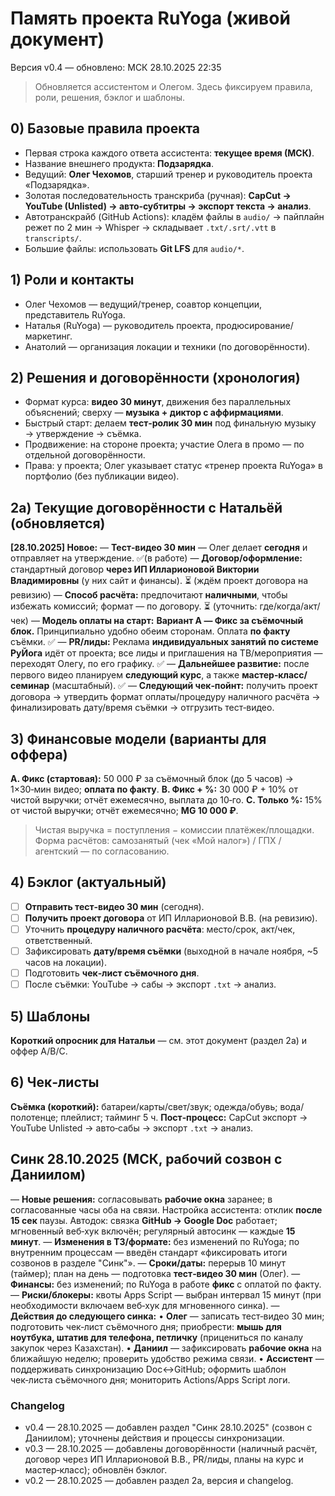 # Память проекта RuYoga (живой документ)

Версия v0.4 — обновлено: МСК 28.10.2025 22:35

> Обновляется ассистентом и Олегом. Здесь фиксируем правила, роли, решения, бэклог и шаблоны.

## 0) Базовые правила проекта
- Первая строка каждого ответа ассистента: **текущее время (МСК)**.
- Название внешнего продукта: **Подзарядка**.
- Ведущий: **Олег Чехомов**, старший тренер и руководитель проекта «Подзарядка».
- Золотая последовательность транскриба (ручная): **CapCut → YouTube (Unlisted) → авто‑субтитры → экспорт текста → анализ**.
- Автотранскрайб (GitHub Actions): кладём файлы в `audio/` → пайплайн режет по 2 мин → Whisper → складывает `.txt/.srt/.vtt` в `transcripts/`.
- Большие файлы: использовать **Git LFS** для `audio/*`.

## 1) Роли и контакты
- Олег Чехомов — ведущий/тренер, соавтор концепции, представитель RuYoga.
- Наталья (RuYoga) — руководитель проекта, продюсирование/маркетинг.
- Анатолий — организация локации и техники (по договорённости).

## 2) Решения и договорённости (хронология)
- Формат курса: **видео 30 минут**, движения без параллельных объяснений; сверху — **музыка + диктор с аффирмациями**.
- Быстрый старт: делаем **тест‑ролик 30 мин** под финальную музыку → утверждение → съёмка.
- Продвижение: на стороне проекта; участие Олега в промо — по отдельной договорённости.
- Права: у проекта; Олег указывает статус «тренер проекта RuYoga» в портфолио (без публикации видео).

## 2a) Текущие договорённости с Натальёй (обновляется)
**[28.10.2025] Новое:**
— **Тест‑видео 30 мин** — Олег делает **сегодня** и отправляет на утверждение. ✅(в работе)
— **Договор/оформление:** стандартный договор **через ИП Илларионовой Виктории Владимировны** (у них сайт и финансы). ⏳ (ждём проект договора на ревизию)
— **Способ расчёта:** предпочитают **наличными**, чтобы избежать комиссий; формат — по договору. ⏳ (уточнить: где/когда/акт/чек)
— **Модель оплаты на старт:** **Вариант A — Фикс за съёмочный блок.** Принципиально удобно обеим сторонам. Оплата **по факту** съёмки. ✅
— **PR/лиды:** Реклама **индивидуальных занятий по системе РуЙога** идёт от проекта; все лиды и приглашения на ТВ/мероприятия — переходят Олегу, по его графику. ✅
— **Дальнейшее развитие:** после первого видео планируем **следующий курс**, а также **мастер‑класс/семинар** (масштабный). ✅
— **Следующий чек‑пойнт:** получить проект договора → утвердить формат оплаты/процедуру наличного расчёта → финализировать дату/время съёмки → отгрузить тест‑видео.

## 3) Финансовые модели (варианты для оффера)
**A. Фикс (стартовая):** 50 000 ₽ за съёмочный блок (до 5 часов) → 1×30‑мин видео; **оплата по факту**.
**B. Фикс + %:** 30 000 ₽ + 10% от чистой выручки; отчёт ежемесячно, выплата до 10‑го.
**C. Только %:** 15% от чистой выручки; отчёт ежемесячно; **MG 10 000 ₽**.
> Чистая выручка = поступления − комиссии платёжек/площадки. Форма расчётов: самозанятый (чек «Мой налог») / ГПХ / агентский — по согласованию.

## 4) Бэклог (актуальный)
- [ ] **Отправить тест‑видео 30 мин** (сегодня).
- [ ] **Получить проект договора** от ИП Илларионовой В.В. (на ревизию).
- [ ] Уточнить **процедуру наличного расчёта**: место/срок, акт/чек, ответственный.
- [ ] Зафиксировать **дату/время съёмки** (выходной в начале ноября, ~5 часов на локации).
- [ ] Подготовить **чек‑лист съёмочного дня**.
- [ ] После съёмки: YouTube → сабы → экспорт `.txt` → анализ.

## 5) Шаблоны
**Короткий опросник для Натальи** — см. этот документ (раздел 2a) и оффер A/B/C.

## 6) Чек‑листы
**Съёмка (короткий):** батареи/карты/свет/звук; одежда/обувь; вода/полотенце; плейлист; тайминг 5 ч.
**Пост‑процесс:** CapCut экспорт → YouTube Unlisted → авто‑сабы → экспорт `.txt` → анализ.

## Синк 28.10.2025 (МСК, рабочий созвон с Даниилом)
— **Новые решения:** согласовывать **рабочие окна** заранее; в согласованные часы оба на связи. Настройка ассистента: отклик **после 15 сек** паузы. Автодок: связка **GitHub → Google Doc** работает; мгновенный веб‑хук включён; регулярный автосинк — каждые **15 минут**.
— **Изменения в ТЗ/формате:** без изменений по RuYoga; по внутренним процессам — введён стандарт «фиксировать итоги созвонов в разделе "Синк"».
— **Сроки/даты:** перерыв 10 минут (таймер); план на день — подготовка **тест‑видео 30 мин** (Олег).
— **Финансы:** без изменений; по RuYoga в работе **фикс** с оплатой по факту.
— **Риски/блокеры:** квоты Apps Script — выбран интервал 15 минут (при необходимости включаем веб‑хук для мгновенного синка).
— **Действия до следующего синка:**
   • **Олег** — записать тест‑видео 30 мин; подготовить чек‑лист съёмочного дня; приобрести: **мышь для ноутбука, штатив для телефона, петличку** (прицениться по каналу закупок через Казахстан).
   • **Даниил** — зафиксировать **рабочие окна** на ближайшую неделю; проверить удобство режима связи.
   • **Ассистент** — поддерживать синхронизацию Doc↔GitHub; оформить шаблон чек‑листа съёмочного дня; мониторить Actions/Apps Script логи.

### Changelog
- v0.4 — 28.10.2025 — добавлен раздел "Синк 28.10.2025" (созвон с Даниилом); уточнены действия и процессы синхронизации.
- v0.3 — 28.10.2025 — добавлены договорённости (наличный расчёт, договор через ИП Илларионовой В.В., PR/лиды, планы на курс и мастер‑класс); обновлён бэклог.
- v0.2 — 28.10.2025 — добавлен раздел 2a, версия и changelog.
